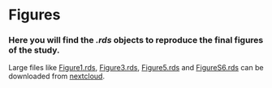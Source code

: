 # Figures
### Here you will find the *.rds* objects to reproduce the final figures of the study.
Large files like [Figure1.rds](https://nextcloud_micro.carrerasresearch.org/index.php/s/ZiRjPL3Y5ZC8e4H), [Figure3.rds](https://nextcloud_micro.carrerasresearch.org/index.php/s/J2sbKm4dSXSKHiW), [Figure5.rds](https://nextcloud_micro.carrerasresearch.org/index.php/s/ZggTiHwpn3cgPFb) and [FigureS6.rds](https://nextcloud_micro.carrerasresearch.org/index.php/s/tex7QbYbLMCS7Ro) can be downloaded from [nextcloud](https://nextcloud_micro.carrerasresearch.org/index.php/s/QQ2Tngg5Bgbdx66).
